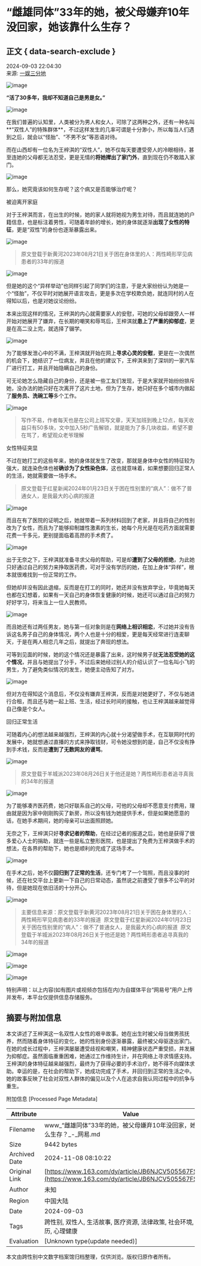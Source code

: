 # “雌雄同体”33年的她，被父母嫌弃10年没回家，她该靠什么生存？

## 正文 { data-search-exclude }


2024-09-03 22:04:30  
来源: [一娱三分地](https://www.163.com/dy/media/T1712058765342.html)  

![image](https://static.ws.126.net/163/f2e/dy_media/dy_media/static/images/ipLocation.f6d00eb.svg)

**“活了30多年，我却不知道自己是男是女。”**

![image](https://nimg.ws.126.net/?url=http%3A%2F%2Fdingyue.ws.126.net%2F2024%2F0903%2F3388efd4j00sj8pq600g8d000uq00j8m.jpg&thumbnail=660x2147483647&quality=80&type=jpg)

在我们普遍的认知里，人类被分为男人和女人，可除了这两种之外，还有一种名叫**“双性人”的特殊群体**，不过这样发生的几率可谓是十分渺小，所以每当人们遇到之后，就会以“怪胎”、“不男不女”等恶语对待。

而在山西却有一位名为王梓淇的“双性人”，她不仅每天要遭受旁人的冷眼相待，甚至连她的父母都无法忍受，更是无情的**将她撵出了家门外**，直到现在仍不敢踏入家门。

![image](https://nimg.ws.126.net/?url=http%3A%2F%2Fdingyue.ws.126.net%2F2024%2F0903%2Fd46e4907j00sj8pq600h9d000tm00j1m.jpg&thumbnail=660x2147483647&quality=80&type=jpg)

那么，她究竟该如何生存呢？这个病又是否能够治疗呢？

被迫离开家庭

对于王梓淇而言，在出生的时候，她的家人就将她视为男生对待，而且就连她的户籍信息，也是标注着男性，可随着年龄的增长，她的身体就逐渐**出现了女性的特征**，更是“双性”的身份也逐渐暴露出来。

![image](https://nimg.ws.126.net/?url=http%3A%2F%2Fdingyue.ws.126.net%2F2024%2F0903%2F5a2207bcj00sj8pq50029d000zk00qom.jpg&thumbnail=660x2147483647&quality=80&type=jpg)

> 原文登载于新黄河2023年08月21日关于困在身体里的人：两性畸形罕见病患者的33年的报道

![image](https://nimg.ws.126.net/?url=http%3A%2F%2Fdingyue.ws.126.net%2F2024%2F0903%2F9fa909bej00sj8pq5001ud000z60084m.jpg&thumbnail=660x2147483647&quality=80&type=jpg)

但是她的这个“异样举动”也同样引起了同学们的注意，于是大家纷纷认为她是一个“怪胎”，不仅平时对她展开语言攻击，更是多次在学校欺负她，就连同村的人在得知以后，也是对她议论纷纷。

本来出现这样的情况，王梓淇的内心就需要家人的安慰，可她的父母却跟旁人一样开始对她展开了嫌弃，在长期的嘲笑和辱骂后，王梓淇就**患上了严重的抑郁症**，更是在高二没上完，就选择了辍学。

![image](https://nimg.ws.126.net/?url=http%3A%2F%2Fdingyue.ws.126.net%2F2024%2F0903%2F63e639bej00sj8pq600fvd000pr00j1m.jpg&thumbnail=660x2147483647&quality=80&type=jpg)

为了能够发泄心中的不满，王梓淇就开始在网上**寻求心灵的安慰**，更是在一次偶然的机会下，她结识了一位病友，并且在他的建议下，王梓淇来到了深圳的一家汽车厂进行打工，并且开始隐瞒自己的身份。

可无论她怎么隐藏自己的身份，还是被一些工友们发现，于是大家就开始纷纷排斥她，没办法的她只好在次离开了这片土地，但为了生存，她只好在多个城市内做起了**服务员、洗碗工等**多个工作。

![image](https://nimg.ws.126.net/?url=http%3A%2F%2Fdingyue.ws.126.net%2F2024%2F0903%2Fdbc049a3j00sj8pq50057d0010q00wmm.jpg&thumbnail=660x2147483647&quality=80&type=jpg)

> 写作不易，作者每天也是在公司上班写文章，天天加班到晚上12点，每天收益只有50多块，文中加入5秒广告解锁，就是能为了多几块收益，希望不要在骂了，希望观众老爷理解

女性特征突显

不过在她打工的这些年来，她的身体就发生了改变，那就是身体中女性的特征较为强大，就连染色体也被**确诊为了女性染色体**，这也就意味着，如果想要回归正常人的生活，她就需要做一场手术。

> 原文登载于红星新闻2024年01月23日关于困在性别里的“病人”：做不了普通女人，是我最大的心病的报道

![image](https://nimg.ws.126.net/?url=http%3A%2F%2Fdingyue.ws.126.net%2F2024%2F0903%2F47bb56c9j00sj8pq5001gd000um0062m.jpg&thumbnail=660x2147483647&quality=80&type=jpg)

而且在有了医院的证明之后，她就带着一系列材料回到了老家，并且将自己的性别改为了女性，而且为了能够抑制雄性激素的生长，她每个月光是在吃药方面就需要花费一千多元，更别提面临着高昂的手术费了。

![image](https://nimg.ws.126.net/?url=http%3A%2F%2Fdingyue.ws.126.net%2F2024%2F0903%2F03c1c7d9j00sj8pq5003xd000ss00zqm.jpg&thumbnail=660x2147483647&quality=80&type=jpg)

出于无奈之下，王梓淇就准备寻求父母的帮助，可是却**遭到了父母的拒绝**，为此她只好通过自己的努力来挣取医药费，可对于没有学历的她，在加上身体“异样”，根本就很难找到一份正常的工作。

但她却并没有因此退缩，反而是在打工的同时，她还并没有放弃学业，毕竟她每天也都在幻想着，如果有一天自己的身体恢复健康的时候，她还可以通过自己的努力好好学习，将来当上一位人民教师。

![image](https://nimg.ws.126.net/?url=http%3A%2F%2Fdingyue.ws.126.net%2F2024%2F0903%2Fa3e2fd93j00sj8pq5001cd000om00k8m.jpg&thumbnail=660x2147483647&quality=80&type=jpg)

而且她还有过两任男友，她与第一任对象则是在**网络上相识相恋**，不过她并没有告诉这名男子自己的身体情况，两个人也是十分的相爱，更是每天经常进行连麦聊天，于是在两人相恋几年之后，就提出了奔现的想法。

可等到见面的时候，她的这个情况还是暴露了出来，这时候男子就**无法忍受她的这个情况**，并且与她提出了分手，不过后来她经过别人的介绍认识了一位名叫小飞的男生，为了避免类似情况的发生，她便主动告知了对方。

![image](https://nimg.ws.126.net/?url=http%3A%2F%2Fdingyue.ws.126.net%2F2024%2F0903%2F2b8f7f76j00sj8pq5005zd0011000r2m.jpg&thumbnail=660x2147483647&quality=80&type=jpg)

但对方在得知这个消息后，不仅没有嫌弃王梓淇，反而是对她更好了，不仅与她进行合租，而且还与她一起上班、生活，经过长时间的接触，也让王梓淇越来越觉得自己像是个女人。

回归正常生活

可随着内心的想法越来越强烈，王梓淇的内心就十分渴望做手术，在互联网时代的发展中，她就想通过直播的方式来挣取钱财，可令她没想到的是，自己不仅没有挣到手术钱，反而是**遭到了无数网友的谩骂**。

![image](https://nimg.ws.126.net/?url=http%3A%2F%2Fdingyue.ws.126.net%2F2024%2F0903%2Fd4593ff1j00sj8pq50028d0012c00pwm.jpg&thumbnail=660x2147483647&quality=80&type=jpg)

> 原文登载于羊城派2023年08月26日关于他还是她？两性畸形患者追寻真我的34年的报道

![image](https://nimg.ws.126.net/?url=http%3A%2F%2Fdingyue.ws.126.net%2F2024%2F0903%2Fc473b665j00sj8pq5001rd000u2009cm.jpg&thumbnail=660x2147483647&quality=80&type=jpg)

为了能够凑齐医药费，她只好联系自己的父母，可他的父母却不愿意支付费用，理由就是因为家中刚刚购买了新房，所以没有钱为她提供手术，但是如果她愿意的话，在她手术期间，她的母亲可以出面照顾她。

无奈之下，王梓淇只好**寻求记者的帮助**，在经过记者的报道之后，她也是获得了很多爱心人士的捐助，就连一些是私立整形医院，也是提出了免费为王梓淇做手术的想法，在各界的帮助下，她也是顺利的完成了这场手术。

![image](https://nimg.ws.126.net/?url=http%3A%2F%2Fdingyue.ws.126.net%2F2024%2F0903%2Fccdae63dj00sj8pq600aud000oj00gtm.jpg&thumbnail=660x2147483647&quality=80&type=jpg)

在手术之后，她不仅**回归到了正常的生活**，还专门考了一个驾照，而且没事的时候，还在社交平台上更新一下自己的日常动态，虽然说之前遭受了很多不公平的对待，但是她现在依旧活的十分开心。

![image](https://nimg.ws.126.net/?url=http%3A%2F%2Fdingyue.ws.126.net%2F2024%2F0903%2F19841baaj00sj8pq5002pd000zc00ysm.jpg&thumbnail=660x2147483647&quality=80&type=jpg)

> 主要信息来源：原文登载于新黄河2023年08月21日关于困在身体里的人：两性畸形罕见病患者的33年的报道  原文登载于红星新闻2024年01月23日关于困在性别里的“病人”：做不了普通女人，是我最大的心病的报道  原文登载于羊城派2023年08月26日关于他还是她？两性畸形患者追寻真我的34年的报道

![image](https://nimg.ws.126.net/?url=http%3A%2F%2Fdingyue.ws.126.net%2F2024%2F0903%2Fc46a9058j00sj8pq5000nd000tk005ym.jpg&thumbnail=660x2147483647&quality=80&type=jpg)

![image](https://nimg.ws.126.net/?url=http%3A%2F%2Fdingyue.ws.126.net%2F2024%2F0903%2F9b534933p00sj8pq5000ed000mi003zm.png&thumbnail=660x2147483647&quality=80&type=jpg)

![image](https://nimg.ws.126.net/?url=http%3A%2F%2Fdingyue.ws.126.net%2F2024%2F0903%2F85c775bfj00sj8pq50014d000lv004am.jpg&thumbnail=660x2147483647&quality=80&type=jpg)

特别声明：以上内容(如有图片或视频亦包括在内)为自媒体平台“网易号”用户上传并发布，本平台仅提供信息存储服务。

## 摘要与附加信息

<!-- tcd_abstract -->
本文讲述了王梓淇这一名双性人女性的艰辛故事。她在出生时被父母当做男孩抚养，然而随着身体特征的变化，她的性别身份逐渐暴露，最终被父母驱逐出家门。在她的成长过程中，王梓淇屡屡遭受歧视和嘲笑，精神健康状态严重受损，并发展为抑郁症。虽然面临重重困难，她通过工作维持生计，并在网络上寻求情感支持。王梓淇的身体特征越来越强烈，最终为了获得必要的手术治疗，她不得不向媒体求助。幸运的是，在社会的帮助下，她成功完成了手术，并回归到正常的生活之中。她的故事反映了社会对双性人群体的偏见以及个人在追求自我认同过程中的抗争与重生。
<!-- tcd_abstract_end -->

附加信息 [Processed Page Metadata]

| Attribute       | Value                                  |
|-----------------|----------------------------------------|
| Filename        | www_“雌雄同体”33年的她，被父母嫌弃10年没回家，她该靠什么生存？_-_网易.md                             |
| Size            | 9442 bytes                           |
| Archived Date   | 2024-11-08 08:10:22                             |
| Original Link   | [https://www.163.com/dy/article/JB6NJCV505567FSP.html](https://www.163.com/dy/article/JB6NJCV505567FSP.html)                       |
| Author          | 未知                               |
| Region          | 中国大陆                               |
| Date            | 2024-09-03                                 |
| Tags            | 跨性别, 双性人, 生活故事, 医疗资源, 法律政策, 社会环境, 个人经历, 心理健康                                 |
| Evaluation            | [Unknown type(update needed)]                                 |
<!-- tcd_table_end -->

本文由跨性别中文数字档案馆归档整理，仅供浏览。版权归原作者所有。

